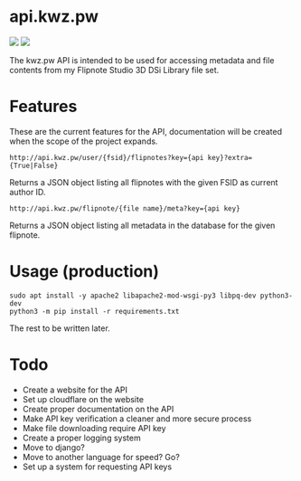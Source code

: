 # api.kwz.pw

![](https://forthebadge.com/images/badges/compatibility-betamax.svg)
![](https://forthebadge.com/images/badges/mom-made-pizza-rolls.svg)

The kwz.pw API is intended to be used for accessing metadata and file contents from my Flipnote Studio 3D DSi Library
file set.

# Features

These are the current features for the API, documentation will be created when the scope of the project expands.

`http://api.kwz.pw/user/{fsid}/flipnotes?key={api key}?extra={True|False}`

Returns a JSON object listing all flipnotes with the given FSID as current author ID.

`http://api.kwz.pw/flipnote/{file name}/meta?key={api key}`

Returns a JSON object listing all metadata in the database for the given flipnote.

# Usage (production)

```shell
sudo apt install -y apache2 libapache2-mod-wsgi-py3 libpq-dev python3-dev
python3 -m pip install -r requirements.txt
```

The rest to be written later.

# Todo

- Create a website for the API
- Set up cloudflare on the website
- Create proper documentation on the API
- Make API key verification a cleaner and more secure process
- Make file downloading require API key
- Create a proper logging system
- Move to django?
- Move to another language for speed? Go?
- Set up a system for requesting API keys
